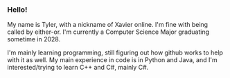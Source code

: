 ### Hello!

My name is Tyler, with a nickname of Xavier online. I'm fine with being called by either-or. 
I'm currently a Computer Science Major graduating sometime in 2028.

I'm mainly learning programming, still figuring out how github works to help with it as well. My main experience in code is in Python and Java, and I'm interested/trying to learn C++ and C#, mainly C#. 

<!--
**XavierSomething/XavierSomething** is a ✨ _special_ ✨ repository because its `README.md` (this file) appears on your GitHub profile.

Here are some ideas to get you started:

- 🔭 I’m currently working on ...
- 🌱 I’m currently learning ...
- 👯 I’m looking to collaborate on ...
- 🤔 I’m looking for help with ...
- 💬 Ask me about ...
- 📫 How to reach me: ...
- 😄 Pronouns: ...
- ⚡ Fun fact: ...
-->
